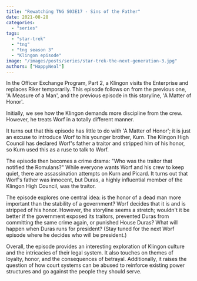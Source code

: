 ```yaml
---
title: "Rewatching TNG S03E17 - Sins of the Father"
date: 2021-08-28
categories: 
  - "series"
tags: 
  - "star-trek"
  - "tng"
  - "tng season 3"
  - "Klingon episode"
image: "/images/posts/series/star-trek-the-next-generation-3.jpg"
authors: ["HappyNeal"]
---
```


In the Officer Exchange Program, Part 2, a Klingon visits the Enterprise and replaces Riker temporarily. This episode follows on from the previous one, 'A Measure of a Man', and the previous episode in this storyline, 'A Matter of Honor'.

Initially, we see how the Klingon demands more discipline from the crew. However, he treats Worf in a totally different manner.

It turns out that this episode has little to do with 'A Matter of Honor'; it is just an excuse to introduce Worf to his younger brother, Kurn. The Klingon High Council has declared Worf's father a traitor and stripped him of his honor, so Kurn used this as a ruse to talk to Worf.

The episode then becomes a crime drama: "Who was the traitor that notified the Romulans?" While everyone wants Worf and his crew to keep quiet, there are assassination attempts on Kurn and Picard. It turns out that Worf's father was innocent, but Duras, a highly influential member of the Klingon High Council, was the traitor.

The episode explores one central idea: is the honor of a dead man more important than the stability of a government? Worf decides that it is and is stripped of his honor. However, the storyline seems a stretch; wouldn't it be better if the government exposed its traitors, prevented Duras from committing the same crime again, or punished House Duras? What will happen when Duras runs for president? (Stay tuned for the next Worf episode where he decides who will be president.)

Overall, the episode provides an interesting exploration of Klingon culture and the intricacies of their legal system. It also touches on themes of loyalty, honor, and the consequences of betrayal. Additionally, it raises the question of how court systems can be abused to reinforce existing power structures and go against the people they should serve.
